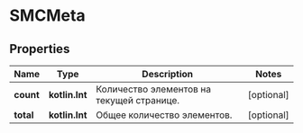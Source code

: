 
# SMCMeta

## Properties
| Name | Type | Description | Notes |
| ------------ | ------------- | ------------- | ------------- |
| **count** | **kotlin.Int** | Количество элементов на текущей странице. |  [optional] |
| **total** | **kotlin.Int** | Общее количество элементов. |  [optional] |




